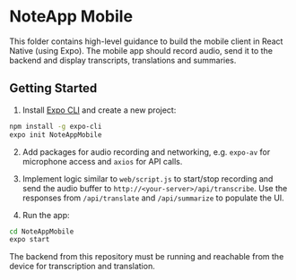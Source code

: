 # NoteApp Mobile

This folder contains high-level guidance to build the mobile client in React Native (using Expo). The mobile app should record audio, send it to the backend and display transcripts, translations and summaries.

## Getting Started

1. Install [Expo CLI](https://docs.expo.dev/workflow/expo-cli/) and create a new project:

```bash
npm install -g expo-cli
expo init NoteAppMobile
```

2. Add packages for audio recording and networking, e.g. `expo-av` for microphone access and `axios` for API calls.

3. Implement logic similar to `web/script.js` to start/stop recording and send the audio buffer to `http://<your-server>/api/transcribe`. Use the responses from `/api/translate` and `/api/summarize` to populate the UI.

4. Run the app:

```bash
cd NoteAppMobile
expo start
```

The backend from this repository must be running and reachable from the device for transcription and translation.
